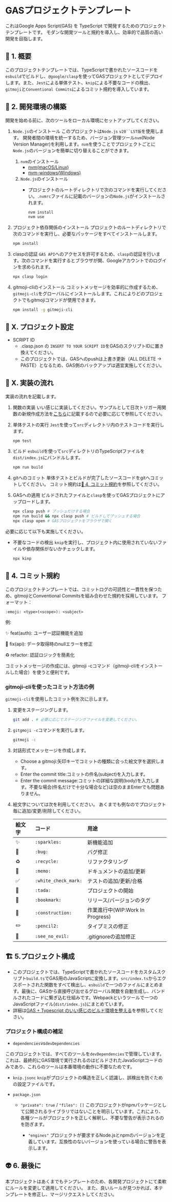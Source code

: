 # GASプロジェクトテンプレート

これはGoogle Apps Script(GAS) を TypeScript で開発するためのプロジェクトテンプレートです。
モダンな開発ツールと規約を導入し、効率的で品質の高い開発を目指します。

## :memo: 1. 概要

このプロジェクトテンプレートでは、TypeScriptで書かれたソースコードを`esbuild`でビルドし、`@google/clasp`を使ってGASプロジェクトとしてデプロイします。また、`Jest`による単体テスト、`knip`による不要なコードの検出、`gitmoji`と`Conventional Commits`によるコミット規約を導入しています。

## :wrench: 2. 開発環境の構築

開発を始める前に、次のツールをローカル環境にセットアップしてください。

1. `Node.js`のインストール
このプロジェクトは`Node.js` `v20``LST版`を使用します。
開発者間の環境を統一するため、バージョン管理ツール`nvm`(Node Version Manager)を利用します。`nvm`を使うことでプロジェクトごとに`Node.js`のバージョンを簡単に切り替えることができます。
    1. `nvm`のインストール
         - [nvm(macOS/Linux)](https://github.com/nvm-sh/nvm)
         - [nvm-windows(Windows)](https://github.com/coreybutler/nvm-windows)
    2. `Node.js`のインストール
         - プロジェクトのルートディレクトリで次のコマンドを実行してください。`.nvmrc`ファイルに記載のバージョンの`Node.js`がインストールされます。

            ```bash
            nvm install
            nvm use
            ```

2. プロジェクト依存関係のインストール
プロジェクトのルートディレクトリで次のコマンドを実行し、必要なパッケージをすべてインストールします。

    ```bash
    npm install
    ```

3. claspの認証
`GAS API`へのアクセスを許可するため、`clasp`の認証を行います。次のコマンドを実行するとブラウザが開、Googleアカウントでのログインを求められます。

    ```bash
    npx clasp login
    ```

4. gitmoji-cliのインストール
コミットメッセージを効率的に作成するため、`gitmoji-cli`をグローバルにインストールします。これによりどのプロジェクトでもgitmojiコマンドが使用できます。

    ```bash
    npm install -g gitmoji-cli
    ```

## :rocket: X. プロジェクト設定

- SCRIPT ID
  - .clasp.json の `INSERT TO YOUR SCRIPT ID`をGASのスクリプトIDに置き換えてください。
  - このプロジェクトでは、GASへのpushは上書き更新（ALL DELETE → PASTE）となるため、GAS側のバックアップは適宜実施してください。

## :rocket: X. 実装の流れ

実装の流れを記載します。

1. 関数の実装
いい感じに実装してください。サンプルとして日次トリガー用関数の新規作成方法を[こちら](docs/adding-functions.md)に記載するので必要に応じて参照してください。


2. 単体テストの実行
`Jest`を使って`src`ディレクトリ内のテストコードを実行します。

    ```bash
    npm test
    ```

1. ビルド
`esbuild`を使って`src`ディレクトリのTypeScriptファイルを`dist/index.js`にバンドルします。

    ```bash
    npm run build
    ```

1. gitへのコミット
単体テストとビルドが完了したソースコードをgitへコミットしてください。
コミット規約は[:memo: 4. コミット規約](#memo-4-コミット規約)を参照してください。

1. GASへの適用
ビルドされたファイルと`clasp`を使ってGASプロジェクトにアップロードします。

    ```bash
    npx clasp push # プッシュだけする場合
    npm run build && npx clasp push # ビルドしてプッシュする場合
    npx clasp open # GASプロジェクトをブラウザで開く
    ```

必要に応じて以下も実施してください。

- 不要なコードの検出
`knip`を実行し、プロジェクト内に使用されていないファイルや依存関係がないかチェックします。

    ```bash
    npx kinp
    ```

## :memo: 4. コミット規約

このプロジェクトテンプレートでは、コミットログの可読性と一貫性を保つため、gitmojiとConventional Commitsを組み合わせた規約を採用しています。
フォーマット：

```None
:emoji: <type>(<scope>): <subject>
```

例:

:sparkles: feat(auth): ユーザー認証機能を追加

:bug: fix(api): データ取得時のnullエラーを修正

:recycle: refactor: 認証ロジックを簡素化

コミットメッセージの作成には、gitmoji -cコマンド（gitmoji-cliをインストールした場合）を使うと便利です。

### gitmoji-cliを使ったコミット方法の例

`gitmoji-cli`を使用したコミット例を次に示します。

1. 変更をステージングします。

    ```bash
    git add . # 必要に応じてステージングファイルを変更してください。
    ```

2. `gitgmoji -c`コマンドを実行します。

    ```bash
    gitmoji -c
    ```

3. 対話形式でメッセージを作成します。

   - Choose a gitmoji:矢印キーでコミットの種類に合った絵文字を選択します。
   - Enter the commit title:コミットの件名(subject)を入力します。
   - Enter the commit message:コミットの詳細な説明(body)を入力します。不要な場合(件名だけで十分な場合など)は空のままEnterでも問題ありません。

4. 絵文字については次を利用してください。
あくまでも例なのでプロジェクト毎に追加/変更/削除してください。

    | 絵文字 | コード | 用途 |
    | :--- | :--- | :--- |
    | ✨ | `:sparkles:` | 新機能追加 |
    | 🐛 | `:bug:` | バグ修正 |
    | ♻️ | `:recycle:` | リファクタリング |
    | 📝 | `:memo:` | ドキュメントの追加/更新 |
    | ✅ | `:white_check_mark:` | テストの追加/更新/合格 |
    | 🎉 | `:tada:` | プロジェクトの開始 |
    | 🔖 | `:bookmark:` | リリース/バージョンのタグ |
    | 🚧 | `:construction:` | 作業進行中(WIP:Work In Progress) |
    | ✏️ | `:pencil2:` | タイプミスの修正 |
    | 🙈 | `:see_no_evil:` | .gitignoreの追加修正 |
  
## :building_construction: 5.プロジェクト構成

- このプロジェクトでは、TypeScriptで書かれたソースコードをカスタムスクリプト`build.ts`でGAS用のJavaScriptに変換します。`src/index.ts`からエクスポートされた関数をすべて検出し、`esbuild`で一つのファイルにまとめます。最後に、GASから直接呼び出せるグローバル関数を自動生成し、バンドルされたコードに繋ぎ込む仕組みです。Webpackというツールで一つのJavaScriptファイル(`dist/index.js`)にまとめています。
- 詳細は[GAS + Typescript のいい感じのビルド環境を整える](https://zenn.dev/terass_dev/articles/a39ab8d0128eb1)を参照してください。

### プロジェクト構成の補足

- `dependencies`vs`devDependencies`

このプロジェクトでは、すべてのツールを`devDependencies`で管理しています。これは、最終的にGAS環境で実行されるのはビルドされたJavaScriptコードのみであり、これらのツールは本番環境の動作に不要なためです。

- `knip.jsonc`
`knip`がプロジェクトの構造を正しく認識し、誤検出を防ぐための設定ファイルです。

- `package.json`

  - `"private": true` / `"files": []`
このプロジェクトがnpmパッケージとして公開されるライブラリではないことを明示しています。これにより、各種ツールがプロジェクトを正しく解釈し、不要な警告が表示されるのを防ぎます。

    - `"engines"`
プロジェクトが要求するNode.jsとnpmのバージョンを定義しています。互換性のないバージョンを使っている場合に警告を表示します。

## :alien: 6. 最後に

本プロジェクトはあくまでもテンプレートのため、各開発プロジェクトにて柔軟にルールを変更して適用してください。
また、良いルールが見つかれば、本テンプレートを修正し、マージリクエストしてください。
